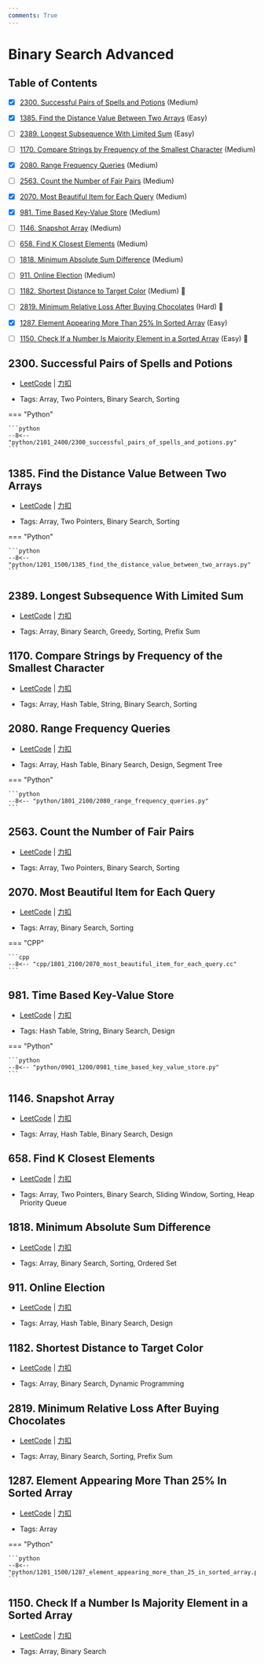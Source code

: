 ```yaml
---
comments: True
---
```


# Binary Search Advanced

## Table of Contents

- [x] [2300. Successful Pairs of Spells and Potions](#2300-successful-pairs-of-spells-and-potions) (Medium)
- [x] [1385. Find the Distance Value Between Two Arrays](#1385-find-the-distance-value-between-two-arrays) (Easy)
- [ ] [2389. Longest Subsequence With Limited Sum](#2389-longest-subsequence-with-limited-sum) (Easy)
- [ ] [1170. Compare Strings by Frequency of the Smallest Character](#1170-compare-strings-by-frequency-of-the-smallest-character) (Medium)
- [x] [2080. Range Frequency Queries](#2080-range-frequency-queries) (Medium)
- [ ] [2563. Count the Number of Fair Pairs](#2563-count-the-number-of-fair-pairs) (Medium)
- [x] [2070. Most Beautiful Item for Each Query](#2070-most-beautiful-item-for-each-query) (Medium)
- [x] [981. Time Based Key-Value Store](#981-time-based-key-value-store) (Medium)
- [ ] [1146. Snapshot Array](#1146-snapshot-array) (Medium)
- [ ] [658. Find K Closest Elements](#658-find-k-closest-elements) (Medium)
- [ ] [1818. Minimum Absolute Sum Difference](#1818-minimum-absolute-sum-difference) (Medium)
- [ ] [911. Online Election](#911-online-election) (Medium)
- [ ] [1182. Shortest Distance to Target Color](#1182-shortest-distance-to-target-color) (Medium) 👑
- [ ] [2819. Minimum Relative Loss After Buying Chocolates](#2819-minimum-relative-loss-after-buying-chocolates) (Hard) 👑
- [x] [1287. Element Appearing More Than 25% In Sorted Array](#1287-element-appearing-more-than-25-in-sorted-array) (Easy)
- [ ] [1150. Check If a Number Is Majority Element in a Sorted Array](#1150-check-if-a-number-is-majority-element-in-a-sorted-array) (Easy) 👑


## 2300. Successful Pairs of Spells and Potions

-    [LeetCode](https://leetcode.com/problems/successful-pairs-of-spells-and-potions/) | [力扣](https://leetcode.cn/problems/successful-pairs-of-spells-and-potions/)

-   Tags: Array, Two Pointers, Binary Search, Sorting

=== "Python"

    ```python
    --8<-- "python/2101_2400/2300_successful_pairs_of_spells_and_potions.py"
    ```



## 1385. Find the Distance Value Between Two Arrays

-    [LeetCode](https://leetcode.com/problems/find-the-distance-value-between-two-arrays/) | [力扣](https://leetcode.cn/problems/find-the-distance-value-between-two-arrays/)

-   Tags: Array, Two Pointers, Binary Search, Sorting

=== "Python"

    ```python
    --8<-- "python/1201_1500/1385_find_the_distance_value_between_two_arrays.py"
    ```



## 2389. Longest Subsequence With Limited Sum

-    [LeetCode](https://leetcode.com/problems/longest-subsequence-with-limited-sum/) | [力扣](https://leetcode.cn/problems/longest-subsequence-with-limited-sum/)

-   Tags: Array, Binary Search, Greedy, Sorting, Prefix Sum



## 1170. Compare Strings by Frequency of the Smallest Character

-    [LeetCode](https://leetcode.com/problems/compare-strings-by-frequency-of-the-smallest-character/) | [力扣](https://leetcode.cn/problems/compare-strings-by-frequency-of-the-smallest-character/)

-   Tags: Array, Hash Table, String, Binary Search, Sorting



## 2080. Range Frequency Queries

-    [LeetCode](https://leetcode.com/problems/range-frequency-queries/) | [力扣](https://leetcode.cn/problems/range-frequency-queries/)

-   Tags: Array, Hash Table, Binary Search, Design, Segment Tree

=== "Python"

    ```python
    --8<-- "python/1801_2100/2080_range_frequency_queries.py"
    ```



## 2563. Count the Number of Fair Pairs

-    [LeetCode](https://leetcode.com/problems/count-the-number-of-fair-pairs/) | [力扣](https://leetcode.cn/problems/count-the-number-of-fair-pairs/)

-   Tags: Array, Two Pointers, Binary Search, Sorting



## 2070. Most Beautiful Item for Each Query

-    [LeetCode](https://leetcode.com/problems/most-beautiful-item-for-each-query/) | [力扣](https://leetcode.cn/problems/most-beautiful-item-for-each-query/)

-   Tags: Array, Binary Search, Sorting

=== "CPP"

    ```cpp
    --8<-- "cpp/1801_2100/2070_most_beautiful_item_for_each_query.cc"
    ```



## 981. Time Based Key-Value Store

-    [LeetCode](https://leetcode.com/problems/time-based-key-value-store/) | [力扣](https://leetcode.cn/problems/time-based-key-value-store/)

-   Tags: Hash Table, String, Binary Search, Design

=== "Python"

    ```python
    --8<-- "python/0901_1200/0981_time_based_key_value_store.py"
    ```



## 1146. Snapshot Array

-    [LeetCode](https://leetcode.com/problems/snapshot-array/) | [力扣](https://leetcode.cn/problems/snapshot-array/)

-   Tags: Array, Hash Table, Binary Search, Design



## 658. Find K Closest Elements

-    [LeetCode](https://leetcode.com/problems/find-k-closest-elements/) | [力扣](https://leetcode.cn/problems/find-k-closest-elements/)

-   Tags: Array, Two Pointers, Binary Search, Sliding Window, Sorting, Heap Priority Queue



## 1818. Minimum Absolute Sum Difference

-    [LeetCode](https://leetcode.com/problems/minimum-absolute-sum-difference/) | [力扣](https://leetcode.cn/problems/minimum-absolute-sum-difference/)

-   Tags: Array, Binary Search, Sorting, Ordered Set



## 911. Online Election

-    [LeetCode](https://leetcode.com/problems/online-election/) | [力扣](https://leetcode.cn/problems/online-election/)

-   Tags: Array, Hash Table, Binary Search, Design



## 1182. Shortest Distance to Target Color

-    [LeetCode](https://leetcode.com/problems/shortest-distance-to-target-color/) | [力扣](https://leetcode.cn/problems/shortest-distance-to-target-color/)

-   Tags: Array, Binary Search, Dynamic Programming



## 2819. Minimum Relative Loss After Buying Chocolates

-    [LeetCode](https://leetcode.com/problems/minimum-relative-loss-after-buying-chocolates/) | [力扣](https://leetcode.cn/problems/minimum-relative-loss-after-buying-chocolates/)

-   Tags: Array, Binary Search, Sorting, Prefix Sum



## 1287. Element Appearing More Than 25% In Sorted Array

-    [LeetCode](https://leetcode.com/problems/element-appearing-more-than-25-in-sorted-array/) | [力扣](https://leetcode.cn/problems/element-appearing-more-than-25-in-sorted-array/)

-   Tags: Array

=== "Python"

    ```python
    --8<-- "python/1201_1500/1287_element_appearing_more_than_25_in_sorted_array.py"
    ```



## 1150. Check If a Number Is Majority Element in a Sorted Array

-    [LeetCode](https://leetcode.com/problems/check-if-a-number-is-majority-element-in-a-sorted-array/) | [力扣](https://leetcode.cn/problems/check-if-a-number-is-majority-element-in-a-sorted-array/)

-   Tags: Array, Binary Search
